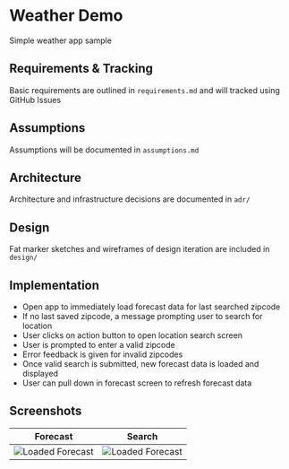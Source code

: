 # Weather Demo
Simple weather app sample

## Requirements & Tracking
Basic requirements are outlined in `requirements.md` and will tracked using GitHub Issues

## Assumptions
Assumptions will be documented in `assumptions.md`

## Architecture
Architecture and infrastructure decisions are documented in `adr/`

## Design
Fat marker sketches and wireframes of design iteration are included in `design/`

## Implementation
* Open app to immediately load forecast data for last searched zipcode
* If no last saved zipcode, a message prompting user to search for location
* User clicks on action button to open location search screen
* User is prompted to enter a valid zipcode
* Error feedback is given for invalid zipcodes
* Once valid search is submitted, new forecast data is loaded and displayed
* User can pull down in forecast screen to refresh forecast data

## Screenshots
Forecast             |  Search
:-------------------------:|:-------------------------:
![Loaded Forecast](https://github.com/n8ebel/PremiseWeather/blob/master/screenshots/loaded_forecast.png)  |  ![Loaded Forecast](https://github.com/n8ebel/PremiseWeather/blob/master/screenshots/invalid_zipcode.png)
